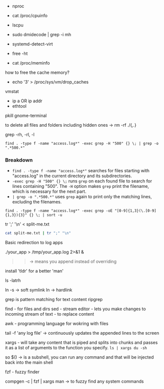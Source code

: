 
- nproc
- cat /proc/cpuinfo
- lscpu
- sudo dmidecode | grep -i mh

- systemd-detect-virt

- free -ht
- cat /proc/meminfo

how to free the cache memory?
- echo '3' > /proc/sys/vm/drop_caches

vmstat

- ip a OR ip addr
- ethtool

pkill gnome-terminal


to delete all files and folders including hidden ones -> rm -rf ./{*,.*}

grep -rh, -rl, -l


`find . -type f -name "access.log*" -exec grep -H "500" {} \; | grep -o ".*500.*"`

### Breakdown

- `find . -type f -name "access.log*"` searches for files starting with "access.log" in the current directory and its subdirectories.
- `-exec grep -H "500" {} \;` runs `grep` on each found file to search for lines containing "500". The `-H` option makes `grep` print the filename, which is necessary for the next part.
- `| grep -o ".*500.*"` uses `grep` again to print only the matching lines, excluding the filenames.


```
find . -type f -name "access.log*" -exec grep -oE "[0-9]{1,3}(\.[0-9]{1,3}){3}" {} \; | sort -u
```


tr ';' '\n' < split-me.txt
```bash
cat split-me.txt | tr ";" "\n"
```

Basic redirection to log apps 

./your_app > /tmp/your_app.log 2>&1 &

 >> -> means you append instead of overriding 

install 'tldr' for a better 'man'

ls -latrh

ln -s -> soft symlink
ln -> hardlink

grep is pattern matching for text content
ripgrep

find - for files and dirs
sed - stream editor - lets you make changes to incoming stream of text - to replace content

awk - programming language for wokring with files


tail -f 'any log file' -> continuously updates the appended lines to the screen

xargs - will take any content that is piped and splits into chunks and passes it as a list of arguments to the function you specify.
```ls | xargs du -sh```

so $() -> is a subshell, you can run any command and that will be injected back into the main shell

fzf - fuzzy finder



compgen -c  | fzf | xargs man -> to fuzzy find any system commands 